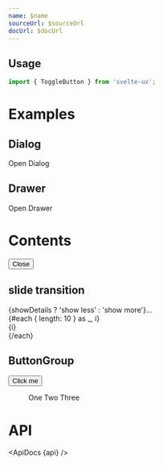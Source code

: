 ```yaml
---
name: $name
sourceUrl: $sourceUrl
docUrl: $docUrl
---
```


<script lang="ts">
  import { slide } from 'svelte/transition';
  import { mdiMenu, mdiTrashCan, mdiChevronDown } from '@mdi/js';

  import api from '$lib/components/Button.svelte?raw&sveld';
  import ApiDocs from '$lib/components/ApiDocs.svelte';

  import Button from '$lib/components/Button.svelte';
  import ButtonGroup from '$lib/components/ButtonGroup.svelte';
  import Dialog from '$lib/components/Dialog.svelte';
  import Drawer from '$lib/components/Drawer.svelte';
  import Menu from '$lib/components/Menu.svelte';
  import MenuItem from '$lib/components/MenuItem.svelte';
  import Preview from '$lib/components/Preview.svelte';
  import SectionDivider from '$lib/components/SectionDivider.svelte';
  import Toggle from '$lib/components/Toggle.svelte';
  import ToggleButton from '$lib/components/ToggleButton.svelte';
  import Tooltip from '$lib/components/Tooltip.svelte';
</script>

## Usage

```js
import { ToggleButton } from 'svelte-ux';
```

# Examples

## Dialog

<Preview>
  <ToggleButton let:on={open} let:toggle>
    Open Dialog
    <Dialog slot="toggle" {open} on:close={toggle}>
      <div slot="title">Are you sure you want to do that?</div>
      <div slot="actions">
        <Button variant="filled" color="blue">
          Close
        </Button>
      </div>
    </Dialog>
  </ToggleButton>
</Preview>

## Drawer

<Preview>
  <ToggleButton let:on={open} let:toggle let:toggleOff>
    Open Drawer
    <Drawer slot="toggle" {open} on:close={toggleOff} right class="w-[400px]">
      <h1>Contents</h1>
      <div
        class="fixed bottom-0 w-full flex justify-center bg-gray-500/25
      p-1 border-t border-gray-400"
      >
        <Button on:click={toggleOff}>Close</Button>
      </div>
    </Drawer>
  </ToggleButton>
</Preview>

## slide transition

<Preview>
  <ToggleButton size="sm" transition={slide} let:on={showDetails}>
    {showDetails ? 'show less' : 'show more'}...
    <div slot="toggle" class="mt-2 border-t border-b border-gray-100">
      {#each { length: 10 } as _, i}
        <div>{i}</div>
      {/each}
    </div>
  </ToggleButton>
</Preview>

## ButtonGroup

<Preview>
  <ButtonGroup variant="outlined">
    <Button>Click me</Button>
    <ToggleButton let:on={open} let:toggleOff icon={mdiChevronDown} iconOnly rounded class="px-1" transition={false}>
      <Menu {open} on:close={toggleOff} placement="bottom-start">
        <MenuItem>One</MenuItem>
        <MenuItem>Two</MenuItem>
        <MenuItem>Three</MenuItem>
      </Menu>
    </ToggleButton>
  </ButtonGroup>
</Preview>

# API

<ApiDocs {api} />
